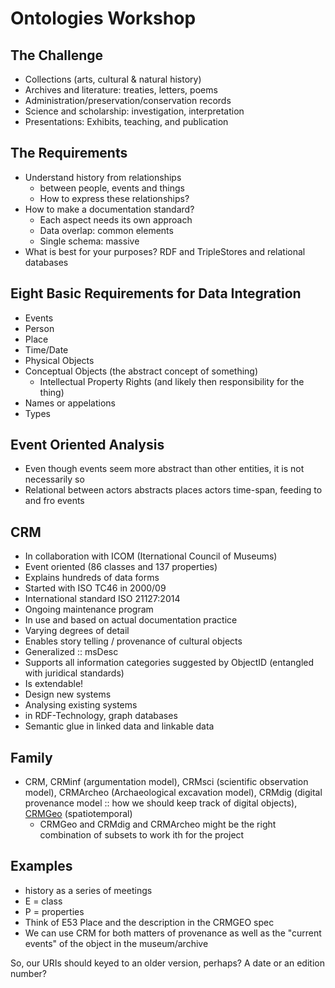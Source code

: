 # Ontologies Workshop

## The Challenge

* Collections (arts, cultural & natural history)
* Archives and literature: treaties, letters, poems
* Administration/preservation/conservation records
* Science and scholarship: investigation, interpretation
* Presentations: Exhibits, teaching, and publication

## The Requirements

* Understand history from relationships
   * between people, events and things
   * How to express these relationships?
* How to make a documentation standard?
   * Each aspect needs its own approach
   * Data overlap: common elements
   * Single schema: massive
* What is best for your purposes? RDF and TripleStores and relational databases

## Eight Basic Requirements for Data Integration

* Events
* Person
* Place
* Time/Date
* Physical Objects
* Conceptual Objects (the abstract concept of something)
   * Intellectual Property Rights (and likely then responsibility for the thing)
* Names or appelations
* Types

## Event Oriented Analysis

* Even though events seem more abstract than other entities, it is not necessarily so
* Relational between actors abstracts places actors time-span, feeding to and fro events

## CRM

* In collaboration with ICOM (Iternational Council of Museums)
* Event oriented (86 classes and 137 properties)
* Explains hundreds of data forms
* Started with ISO TC46 in 2000/09
* International standard ISO 21127:2014
* Ongoing maintenance program
* In use and based on actual documentation practice
* Varying degrees of detail
* Enables story telling / provenance of cultural objects
* Generalized :: msDesc
* Supports all information categories suggested by ObjectID (entangled with juridical standards)
* Is extendable!
* Design new systems
* Analysing existing systems
* in RDF-Technology, graph databases
* Semantic glue in linked data and linkable data

## Family

* CRM, CRMinf (argumentation model), CRMsci (scientific observation model), CRMArcheo (Archaeological excavation model), CRMdig (digital provenance model :: how we should keep track of digital objects), [CRMGeo](http://www.cidoc-crm.org/crmgeo/) (spatiotemporal)
   * CRMGeo and CRMdig and CRMArcheo might be the right combination of subsets to work ith for the project
   

## Examples

* history as a series of meetings
* E = class
* P = properties
* Think of E53 Place and the description in the CRMGEO spec
* We can use CRM for both matters of provenance as well as the "current events" of the object in the museum/archive

So, our URIs should keyed to an older version, perhaps? A date or an edition number?




